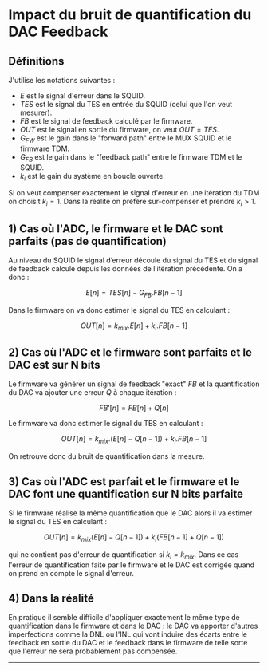 # Impact du bruit de quantification du DAC Feedback

## Définitions

J'utilise les notations suivantes :

- $E$ est le signal d'erreur dans le SQUID.
- $TES$ est le signal du TES en entrée du SQUID (celui que l'on veut mesurer).
- $FB$ est le signal de feedback calculé par le firmware.
- $OUT$ est le signal en sortie du firmware, on veut $OUT = TES$.
- $G_{FW}$ est le gain dans le "forward path" entre le MUX SQUID et le firmware TDM.
- $G_{FB}$  est le gain dans le "feedback path" entre le firmware TDM et le SQUID.
- $k_i$ est le gain du système en boucle ouverte.

Si on veut compenser exactement le signal d'erreur en une itération du TDM on choisit $k_i=1$. Dans la réalité on préfère sur-compenser et prendre $k_i>1$.

## 1) Cas où l'ADC, le firmware et le DAC sont parfaits (pas de quantification)

Au niveau du SQUID le signal d’erreur découle du signal du TES et du signal de feedback calculé depuis les données de l’itération précédente. On a donc :

$$E[n] = TES[n] - G_{FB} . FB[n-1]$$

Dans le firmware on va donc estimer le signal du TES en calculant :

$$OUT[n] = k_{mix} . E[n] + k_i . FB[n-1]$$

## 2) Cas où l'ADC et le firmware sont parfaits et le DAC est sur N bits

Le firmware va générer un signal de feedback "exact" $FB$ et la quantification du DAC va ajouter une erreur $Q$ à chaque itération :

$$FB’[n] = FB[n] + Q[n]$$

Le firmware va donc estimer le signal du TES en calculant :

$$OUT[n] = k_{mix} . \left(E[n] - Q[n-1]\right) + k_i . FB[n-1] $$

On retrouve donc du bruit de quantification dans la mesure.

## 3) Cas où l'ADC est parfait et le firmware et le DAC font une quantification sur N bits parfaite

Si le firmware réalise la même quantification que le DAC alors il va estimer le signal du TES en calculant :

$$OUT[n] = k_{mix} \left(E[n] - Q[n-1]\right) + k_i \left(FB[n-1] + Q[n-1]\right)$$

qui ne contient pas d'erreur de quantification si $k_i=k_{mix}$. Dans ce cas l'erreur de quantification faite par le firmware et le DAC est corrigée quand on prend en compte le signal d'erreur.

## 4) Dans la réalité

En pratique il semble difficile d'appliquer exactement le même type de quantification dans le firmware et dans le DAC : le DAC va apporter d'autres imperfections comme la DNL ou l'INL qui vont induire des écarts entre le feedback en sortie du DAC et le feedback dans le firmware de telle sorte que l'erreur ne sera probablement pas compensée.

----
